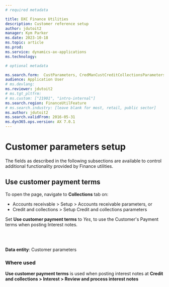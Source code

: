 ```yaml
---
# required metadata

title: DXC Finance Utilities
description: Customer reference setup
author: jdutoit2
manager: Kym Parker
ms.date: 2023-10-18
ms.topic: article
ms.prod: 
ms.service: dynamics-ax-applications
ms.technology:  

# optional metadata

ms.search.form:  CustParameters, CredManCustCreditCollectionsParameters, CustInterestNote
audience: Application User
# ms.devlang: 
ms.reviewer: jdutoit2
# ms.tgt_pltfrm: 
# ms.custom: ["21901", "intro-internal"]
ms.search.region: FinanceUtilFeature
# ms.search.industry: [leave blank for most, retail, public sector]
ms.author: jdutoit2
ms.search.validFrom: 2016-05-31
ms.dyn365.ops.version: AX 7.0.1
---
```


# Customer parameters setup
The fields as described in the following subsections are available to control additional functionality provided by Finance utilities.

## Use customer payment terms

To open the page, navigate to **Collections** tab on: 
- Accounts receivable > Setup > Accounts receivable parameters, or
- Credit and collections > Setup Credit and collections parameters

Set **Use customer payment terms** to _Yes_, to use the Customer's Payment terms when posting Interest notes.

<br> <br> 

**Data entity**: Customer parameters

### Where used

**Use customer payment terms** is used when posting interest notes at **Credit and collections > Interest > Review and process interest notes**

